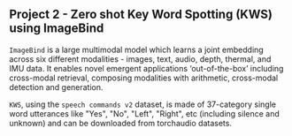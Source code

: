 ## Project 2 - Zero shot Key Word Spotting (KWS) using ImageBind
`ImageBind` is a large multimodal model which learns a joint embedding across six different modalities - images, text, audio, depth, thermal, and IMU data. 
It enables novel emergent applications ‘out-of-the-box’ including cross-modal retrieval, composing modalities with arithmetic, cross-modal detection and generation. 

`KWS`, using the `speech commands v2` dataset, is made of 37-category single word utterances like "Yes", "No", "Left", "Right", etc (including silence and unknown) 
and can be downloaded from torchaudio datasets.
